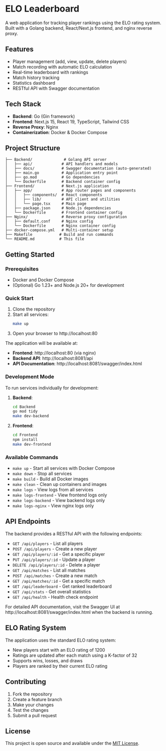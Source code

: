 # ELO Leaderboard

A web application for tracking player rankings using the ELO rating system. Built with a Golang backend, React/Next.js frontend, and nginx reverse proxy.

## Features

- Player management (add, view, update, delete players)
- Match recording with automatic ELO calculation
- Real-time leaderboard with rankings
- Match history tracking
- Statistics dashboard
- RESTful API with Swagger documentation

## Tech Stack

- **Backend**: Go (Gin framework)
- **Frontend**: Next.js 15, React 19, TypeScript, Tailwind CSS
- **Reverse Proxy**: Nginx
- **Containerization**: Docker & Docker Compose

## Project Structure

```
├── Backend/              # Golang API server
│   ├── api/             # API handlers and models
│   ├── docs/            # Swagger documentation (auto-generated)
│   ├── main.go          # Application entry point
│   ├── go.mod           # Go dependencies
│   └── Dockerfile       # Backend container config
├── Frontend/            # Next.js application
│   ├── app/             # App router pages and components
│   │   ├── components/  # React components
│   │   ├── lib/         # API client and utilities
│   │   └── page.tsx     # Main page
│   ├── package.json     # Node.js dependencies
│   └── Dockerfile       # Frontend container config
├── Nginx/               # Reverse proxy configuration
│   ├── default.conf     # Nginx config
│   └── Dockerfile       # Nginx container config
├── docker-compose.yml   # Multi-container setup
├── Makefile            # Build and run commands
└── README.md           # This file
```

## Getting Started

### Prerequisites

- Docker and Docker Compose
- (Optional) Go 1.23+ and Node.js 20+ for development

### Quick Start

1. Clone the repository
2. Start all services:
   ```bash
   make up
   ```
3. Open your browser to http://localhost:80

The application will be available at:
- **Frontend**: http://localhost:80 (via nginx)
- **Backend API**: http://localhost:8081/api
- **API Documentation**: http://localhost:8081/swagger/index.html

### Development Mode

To run services individually for development:

1. **Backend**:
   ```bash
   cd Backend
   go mod tidy
   make dev-backend
   ```

2. **Frontend**:
   ```bash
   cd Frontend
   npm install
   make dev-frontend
   ```

### Available Commands

- `make up` - Start all services with Docker Compose
- `make down` - Stop all services
- `make build` - Build all Docker images
- `make clean` - Clean up containers and images
- `make logs` - View logs from all services
- `make logs-frontend` - View frontend logs only
- `make logs-backend` - View backend logs only
- `make logs-nginx` - View nginx logs only

## API Endpoints

The backend provides a RESTful API with the following endpoints:

- `GET /api/players` - List all players
- `POST /api/players` - Create a new player
- `GET /api/players/:id` - Get a specific player
- `PUT /api/players/:id` - Update a player
- `DELETE /api/players/:id` - Delete a player
- `GET /api/matches` - List all matches
- `POST /api/matches` - Create a new match
- `GET /api/matches/:id` - Get a specific match
- `GET /api/leaderboard` - Get ranked leaderboard
- `GET /api/stats` - Get overall statistics
- `GET /api/health` - Health check endpoint

For detailed API documentation, visit the Swagger UI at http://localhost:8081/swagger/index.html when the backend is running.

## ELO Rating System

The application uses the standard ELO rating system:
- New players start with an ELO rating of 1200
- Ratings are updated after each match using a K-factor of 32
- Supports wins, losses, and draws
- Players are ranked by their current ELO rating

## Contributing

1. Fork the repository
2. Create a feature branch
3. Make your changes
4. Test the changes
5. Submit a pull request

## License

This project is open source and available under the [MIT License](LICENSE).
